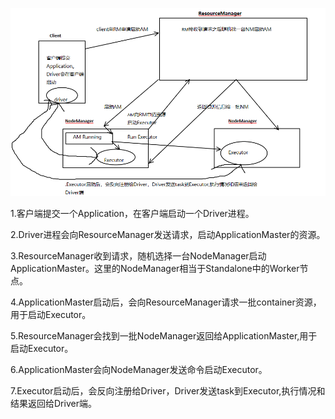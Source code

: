![YARN-Client](https://github.com/liujiakuan/BgDataKnowledge/blob/master/knowledge/img/Yarn-client.png)

1.客户端提交一个Application，在客户端启动一个Driver进程。

2.Driver进程会向ResourceManager发送请求，启动ApplicationMaster的资源。

3.ResourceManager收到请求，随机选择一台NodeManager启动ApplicationMaster。这里的NodeManager相当于Standalone中的Worker节点。

4.ApplicationMaster启动后，会向ResourceManager请求一批container资源，用于启动Executor。

5.ResourceManager会找到一批NodeManager返回给ApplicationMaster,用于启动Executor。

6.ApplicationMaster会向NodeManager发送命令启动Executor。

7.Executor启动后，会反向注册给Driver，Driver发送task到Executor,执行情况和结果返回给Driver端。
